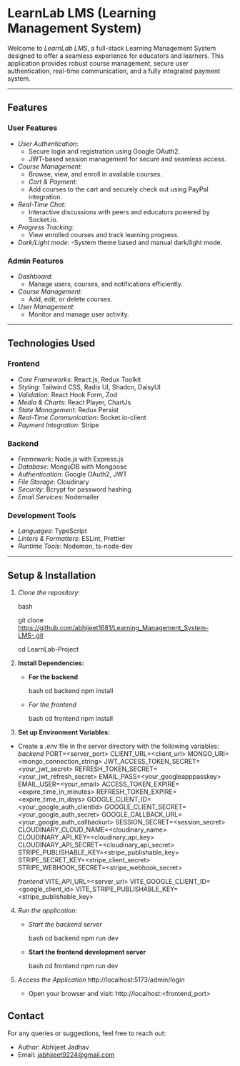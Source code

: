 # LearnLab LMS (Learning Management System)

Welcome to *LearnLab LMS*, a full-stack Learning Management System designed to offer a seamless experience for educators and learners. This application provides robust course management, secure user authentication, real-time communication, and a fully integrated payment system.

---

## Features

### User Features
- *User Authentication*:
  - Secure login and registration using Google OAuth2.
  - JWT-based session management for secure and seamless access.
- *Course Management*:
  - Browse, view, and enroll in available courses.
  - *Cart & Payment*:
  - Add courses to the cart and securely check out using PayPal integration.
- *Real-Time Chat*:
  - Interactive discussions with peers and educators powered by Socket.io.
- *Progress Tracking*:
  - View enrolled courses and track learning progress.
- *Dark/Light mode*:
  -System theme based and manual dark/light mode.

### Admin Features
- *Dashboard*:
  - Manage users, courses, and notifications efficiently.
- *Course Management*:
  - Add, edit, or delete courses.
- *User Management*:
  - Monitor and manage user activity.

---

## Technologies Used

### Frontend
- *Core Frameworks*: React.js, Redux Toolkit
- *Styling*: Tailwind CSS, Radix UI, Shadcn, DaisyUI
- *Validation*: React Hook Form, Zod
- *Media & Charts*: React Player, ChartJs
- *State Management*: Redux Persist
- *Real-Time Communication*: Socket.io-client
- *Payment Integration*: Stripe 

### Backend
- *Framework*: Node.js with Express.js
- *Database*: MongoDB with Mongoose
- *Authentication*: Google OAuth2, JWT
- *File Storage*: Cloudinary
- *Security*: Bcrypt for password hashing
- *Email Services*: Nodemailer

### Development Tools
- *Languages*: TypeScript
- *Linters & Formatters*: ESLint, Prettier
- *Runtime Tools*: Nodemon, ts-node-dev

---

## Setup & Installation

1. *Clone the repository:*
   
   bash
   
   git clone https://github.com/abhijeet1681/Learning_Management_System-LMS-.git

   cd LearnLab-Project

2. **Install Dependencies:**
   - **For the backend**

     bash
     cd backend
     npm install
     
   - *For the frontend*

     bash
     cd frontend
     npm install

3. **Set up Environment Variables:**
  - Create a .env file in the server directory with the following variables:
    *backend*
    PORT=<server_port>
    CLIENT_URL=<client_url>
    MONGO_URI=<mongo_connection_string>
    JWT_ACCESS_TOKEN_SECRET=<your_jwt_secret>
    REFRESH_TOKEN_SECRET=<your_jwt_refresh_secret>
    EMAIL_PASS=<your_googleapppasskey>
    EMAIL_USER=<your_email>
    ACCESS_TOKEN_EXPIRE=<expire_time_in_minutes>
    REFRESH_TOKEN_EXPIRE=<expire_time_in_days>
    GOOGLE_CLIENT_ID=<your_google_auth_clientId>
    GOOGLE_CLIENT_SECRET=<your_google_auth_secret>
    GOOGLE_CALLBACK_URL=<your_google_auth_callbackurl>
    SESSION_SECRET=<session_secret>
    CLOUDINARY_CLOUD_NAME=<cloudinary_name>
    CLOUDINARY_API_KEY=<cloudinary_api_key>
    CLOUDINARY_API_SECRET=<cloudinary_api_secret>
    STRIPE_PUBLISHABLE_KEY=<stripe_publishable_key>
    STRIPE_SECRET_KEY=<stripe_client_secret>
    STRIPE_WEBHOOK_SECRET=<stripe_webhook_secret>

    *frontend*
    VITE_API_URL=<server_url>
    VITE_GOOGLE_CLIENT_ID=<google_client_id>
    VITE_STRIPE_PUBLISHABLE_KEY=<stripe_publishable_key>


4. *Run the application:*
   - *Start the backend server*

     bash
     cd backend
     npm run dev
     
   - **Start the frontend development server**

     bash
     cd frontend
     npm run dev

5. *Access the Application*
http://localhost:5173/admin/login 

   - Open your browser and visit: http://localhost:<frontend_port>

## Contact

For any queries or suggestions, feel free to reach out:
- Author: Abhijeet Jadhav
- Email: jabhijeet9224@gmail.com
